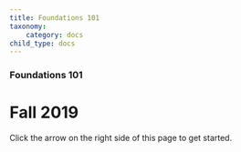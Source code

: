 ```yaml
---
title: Foundations 101
taxonomy:
    category: docs
child_type: docs
---
```


### Foundations 101

# Fall 2019

Click the arrow on the right side of this page to get started.
